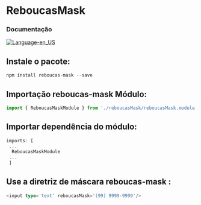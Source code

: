 # ReboucasMask

### Documentação
[![Language-en_US](https://img.shields.io/badge/en__US-100%25-green.svg)](https://github.com/geekcom/phpjasper/blob/master/README.md)

## Instale o pacote:
 ```javascript
 npm install reboucas-mask --save
 ```

## Importação reboucas-mask Módulo:
  ```typescript
  import { ReboucasMaskModule } from './reboucasMask/reboucasMask.module';
  ```

## Importar dependência do módulo:
  ```typescript
  imports: [
   ...
    ReboucasMaskModule
   ...
   ]
   ```

## Use a diretriz de máscara reboucas-mask :

 ```typescript
 <input type='text' reboucasMask='(99) 9999-9999'/>
 ```